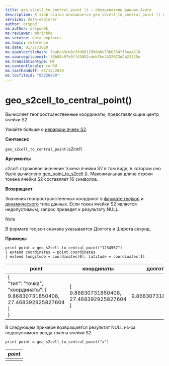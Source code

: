 ```yaml
---
title: geo_s2cell_to_central_point () — обозреватель данных Azure
description: В этой статье описывается geo_s2cell_to_central_point () в Azure обозреватель данных.
services: data-explorer
author: orspod
ms.author: orspodek
ms.reviewer: mbrichko
ms.service: data-explorer
ms.topic: reference
ms.date: 01/27/2020
ms.openlocfilehash: 7eabcb3cb0c3fd001290848e73bb534ff8ea4218
ms.sourcegitcommit: 39b04c97e9ff43052cdeb7be7422072d2b21725e
ms.translationtype: MT
ms.contentlocale: ru-RU
ms.lasthandoff: 05/12/2020
ms.locfileid: "83226828"
---
```

# <a name="geo_s2cell_to_central_point"></a>geo_s2cell_to_central_point()

Вычисляет геопространственные координаты, представляющие центр ячейки S2.

Узнайте больше о [иерархии ячеек S2](https://s2geometry.io/devguide/s2cell_hierarchy).

**Синтаксис**

`geo_s2cell_to_central_point(`*s2cell*`)`

**Аргументы**

*s2cell*: строковое значение токена ячейки S2 в том виде, в котором оно было вычислено [geo_point_to_s2cell ()](geo-point-to-s2cell-function.md). Максимальная длина строки токена ячейки S2 составляет 16 символов.

**Возвращает**

Значения геопространственных координат в [формате геоjson](https://tools.ietf.org/html/rfc7946) и [динамического](./scalar-data-types/dynamic.md) типа данных. Если токен ячейки S2 является недопустимым, запрос приведет к результату NULL.

> [!NOTE]
> В формате геоjson сначала указывается Долгота и Широта секунд.

**Примеры**

<!-- csl: https://help.kusto.windows.net/Samples -->
```kusto
print point = geo_s2cell_to_central_point("1234567")
| extend coordinates = point.coordinates
| extend longitude = coordinates[0], latitude = coordinates[1]
```

|point|координаты|долгота|широта|
|---|---|---|---|
|{<br>  "тип": "точка",<br>  "координаты": [<br>    9.86830731850408,<br>    27.468392925827604<br>  ]<br>}|[<br>  9.86830731850408,<br>  27.468392925827604<br>]|9.86830731850408|27.4683929258276|

В следующем примере возвращается результат NULL из-за недопустимого ввода токена ячейки S2.

<!-- csl: https://help.kusto.windows.net/Samples -->
```kusto
print point = geo_s2cell_to_central_point("a")
```

|point|
|---|
||
